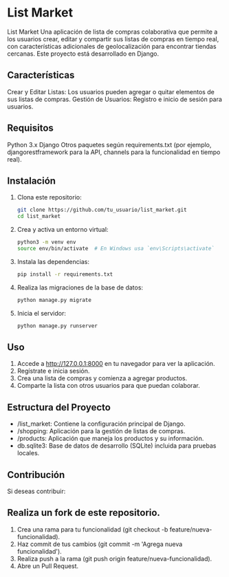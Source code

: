 # List Market
List Market
Una aplicación de lista de compras colaborativa que permite a los usuarios crear, editar y compartir sus listas de compras en tiempo real, con características adicionales de geolocalización para encontrar tiendas cercanas. Este proyecto está desarrollado en Django.

## Características
Crear y Editar Listas: Los usuarios pueden agregar o quitar elementos de sus listas de compras.
Gestión de Usuarios: Registro e inicio de sesión para usuarios.

## Requisitos
Python 3.x
Django
Otros paquetes según requirements.txt (por ejemplo, djangorestframework para la API, channels para la funcionalidad en tiempo real).
## Instalación

1. Clona este repositorio:
   ```bash
   git clone https://github.com/tu_usuario/list_market.git
   cd list_market

2. Crea y activa un entorno virtual:
   ```bash
   python3 -m venv env
   source env/bin/activate  # En Windows usa `env\Scripts\activate`
   
3. Instala las dependencias:
   ```bash
   pip install -r requirements.txt

4. Realiza las migraciones de la base de datos:
   ```bash
   python manage.py migrate

5. Inicia el servidor:
   ```bash
   python manage.py runserver
   
## Uso
1. Accede a http://127.0.0.1:8000 en tu navegador para ver la aplicación.
2. Regístrate e inicia sesión.
3. Crea una lista de compras y comienza a agregar productos.
4. Comparte la lista con otros usuarios para que puedan colaborar.

## Estructura del Proyecto
* /list_market: Contiene la configuración principal de Django.
* /shopping: Aplicación para la gestión de listas de compras.
* /products: Aplicación que maneja los productos y su información.
* db.sqlite3: Base de datos de desarrollo (SQLite) incluida para pruebas locales.

## Contribución
Si deseas contribuir:

## Realiza un fork de este repositorio.
1. Crea una rama para tu funcionalidad (git checkout -b feature/nueva-funcionalidad).
2. Haz commit de tus cambios (git commit -m 'Agrega nueva funcionalidad').
3. Realiza push a la rama (git push origin feature/nueva-funcionalidad).
4. Abre un Pull Request.

